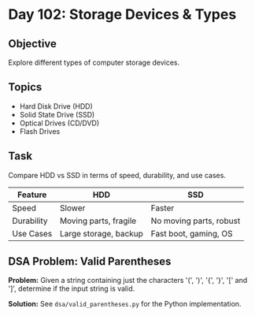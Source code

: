 # Day 102: Storage Devices & Types

## Objective
Explore different types of computer storage devices.

## Topics
- Hard Disk Drive (HDD)
- Solid State Drive (SSD)
- Optical Drives (CD/DVD)
- Flash Drives

## Task
Compare HDD vs SSD in terms of speed, durability, and use cases.

| Feature   | HDD                  | SSD                  |
|-----------|----------------------|----------------------|
| Speed     | Slower               | Faster               |
| Durability| Moving parts, fragile| No moving parts, robust|
| Use Cases | Large storage, backup| Fast boot, gaming, OS|

## DSA Problem: Valid Parentheses

**Problem:**
Given a string containing just the characters '(', ')', '{', '}', '[' and ']', determine if the input string is valid.

**Solution:** See `dsa/valid_parentheses.py` for the Python implementation.
